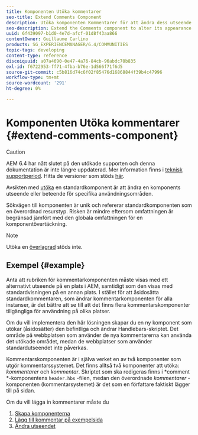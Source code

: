 ```yaml
---
title: Komponenten Utöka kommentarer
seo-title: Extend Comments Component
description: Utöka komponenten Kommentarer för att ändra dess utseende eller beteende för specifika användningsområden
seo-description: Extend the Comments component to alter its appearance or behavior for specific uses
uuid: 6f439097-b1d0-4e7d-afcf-01d8f43aa866
contentOwner: Guillaume Carlino
products: SG_EXPERIENCEMANAGER/6.4/COMMUNITIES
topic-tags: developing
content-type: reference
discoiquuid: a07a4690-0e47-4a76-84cb-96abdc70b835
exl-id: f6722953-ff71-4fba-b76e-1d566f71f6d5
source-git-commit: c5b816d74c6f02f85476d16868844f39b4c47996
workflow-type: tm+mt
source-wordcount: '291'
ht-degree: 0%

---
```


# Komponenten Utöka kommentarer {#extend-comments-component}

>[!CAUTION]
>
>AEM 6.4 har nått slutet på den utökade supporten och denna dokumentation är inte längre uppdaterad. Mer information finns i [teknisk supportperiod](https://helpx.adobe.com/support/programs/eol-matrix.html). Hitta de versioner som stöds [här](https://experienceleague.adobe.com/docs/).

Avsikten med [utöka](client-customize.md#extensions) en standardkomponent är att ändra en komponents utseende eller beteende för specifika användningsområden.

Sökvägen till komponenten är unik och refererar standardkomponenten som en överordnad resurstyp. Risken är mindre eftersom omfattningen är begränsad jämfört med den globala omfattningen för en komponentövertäckning.

>[!NOTE]
>
>Utöka en [överlagrad](client-customize.md#overlays) stöds inte.

## Exempel {#example}

Anta att rubriken för kommentarkomponenten måste visas med ett alternativt utseende på en plats i AEM, samtidigt som den visas med standardvisningen på en annan plats. I stället för att åsidosätta standardkommentaren, som ändrar kommentarkomponenten för alla instanser, är det bättre att se till att det finns flera kommentarskomponenter tillgängliga för användning på olika platser.

Om du vill implementera den här lösningen skapar du en ny komponent som utökar (åsidosätter) den befintliga och ändrar Handlebars-skriptet. Det område på webbplatsen som använder de nya kommentarerna kan använda det utökade området, medan de webbplatser som använder standardutseendet inte påverkas.

Kommentarskomponenten är i själva verket en av två komponenter som utgör kommentarssystemet. Det finns alltså två komponenter att utöka: *kommentarer* och *kommentar*. Skriptet som ska redigeras finns i *comment *-komponentens `header.hbs` -filen, medan den överordnade *kommentarer* -komponenten (kommentarsystemet) är det som en författare faktiskt lägger till på sidan.

Om du vill lägga in kommentarer måste du

1. [Skapa komponenterna](extend-create-components.md)
1. [Lägg till kommentar på exempelsida](extend-sample-page.md)
1. [Ändra utseendet](extend-alter-appearance.md)
